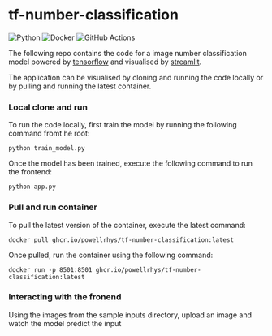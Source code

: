 # tf-number-classification

![Python](https://img.shields.io/badge/python-3670A0?style=for-the-badge&logo=python&logoColor=ffdd54)
![Docker](https://img.shields.io/badge/docker-%230db7ed.svg?style=for-the-badge&logo=docker&logoColor=white)
![GitHub Actions](https://img.shields.io/badge/github%20actions-%232671E5.svg?style=for-the-badge&logo=githubactions&logoColor=white)

The following repo contains the code for a image number classification model powered by [tensorflow](https://www.tensorflow.org/) and visualised by [streamlit](https://streamlit.io/).

The application can be visualised by cloning and running the code locally or by pulling and running the latest container.

### Local clone and run

To run the code locally, first train the model by running the following command fromt he root:

`python train_model.py`

Once the model has been trained, execute the following command to run the frontend:

`python app.py`

### Pull and run container

To pull the latest version of the container, execute the latest command:

`docker pull ghcr.io/powellrhys/tf-number-classification:latest`

Once pulled, run the container using the following command:

`docker run -p 8501:8501 ghcr.io/powellrhys/tf-number-classification:latest`

### Interacting with the fronend

Using the images from the sample inputs directory, upload an image and watch the model predict the input
